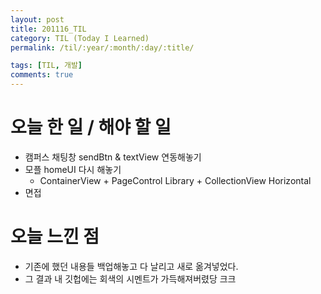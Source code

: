 ```yaml
---
layout: post
title: 201116_TIL
category: TIL (Today I Learned)
permalink: /til/:year/:month/:day/:title/

tags: [TIL, 개발]
comments: true
---
```


# 오늘 한 일 / 해야 할 일

- 캠퍼스 채팅창 sendBtn & textView 연동해놓기
- 모플 homeUI 다시 해놓기
  - ContainerView + PageControl Library + CollectionView Horizontal
- 면접


# 오늘 느낀 점

- 기존에 했던 내용들 백업해놓고 다 날리고 새로 옮겨넣었다.
- 그 결과 내 깃헙에는 회색의 시멘트가 가득해져버렸당 크크
